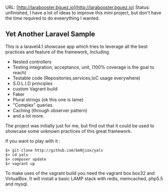 URL: [http://larabooster.bguez.io](http://larabooster.bguez.io)
Status: unfinished, I have a lot of ideas to improve this mini project, but don't have the time required to do eveerything I wanted.

## Yet Another Laravel Sample

This is a laravel4.1 showcase app which tries to leverage all the best practices and feature of the framework, including

* Nested controllers
* Testing integration, acceptance, unit, (100% coverage is the goal to reach)
* Testable code (Repositories,services,IoC usage everywhere)
* S.O.L.I.D principles
* custom Vagrant build
* Faker
* Plural strings (ok this one is lame)
* "Complex" queries
* Caching (through observer pattern)
* and a lot more.

The project was initially just for me, but find out that it could be used to showcase some unknown practices of this great framework.

If you want to play with it :

```
$> git clone http://github.com/beNjiox/yals
$> cd yals
$> composer update
$> vagrant up
```

To make uses of the vagrant build you need the vagrant box box32 and VirtualBox.
It will install a basic LAMP stack with redis, memcached, php5.5 and mysql.
